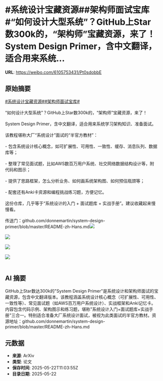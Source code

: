 # #系统设计宝藏资源##架构师面试宝库#“如何设计大型系统”？GitHub上Star数300k的，“架构师”宝藏资源，来了！System Design Primer，含中文翻译，适合用来系统...

**URL**: https://weibo.com/6105753431/Pt0sdobbE

## 原始摘要

<a href="https://m.weibo.cn/search?containerid=231522type%3D1%26t%3D10%26q%3D%23%E7%B3%BB%E7%BB%9F%E8%AE%BE%E8%AE%A1%E5%AE%9D%E8%97%8F%E8%B5%84%E6%BA%90%23&amp;extparam=%23%E7%B3%BB%E7%BB%9F%E8%AE%BE%E8%AE%A1%E5%AE%9D%E8%97%8F%E8%B5%84%E6%BA%90%23" data-hide=""><span class="surl-text">#系统设计宝藏资源#</span></a><a href="https://m.weibo.cn/search?containerid=231522type%3D1%26t%3D10%26q%3D%23%E6%9E%B6%E6%9E%84%E5%B8%88%E9%9D%A2%E8%AF%95%E5%AE%9D%E5%BA%93%23&amp;extparam=%23%E6%9E%B6%E6%9E%84%E5%B8%88%E9%9D%A2%E8%AF%95%E5%AE%9D%E5%BA%93%23" data-hide=""><span class="surl-text">#架构师面试宝库#</span></a><br><br>“如何设计大型系统”？GitHub上Star数300k的，“架构师”宝藏资源，来了！<br><br>System Design Primer，含中文翻译，适合用来系统学习架构知识、准备面试。<br><br>该教程堪称大厂“系统设计”面试的“半官方教材”：<br><br>- 包含系统设计核心概念，如可扩展性、可用性、一致性、缓存、消息队列、数据库等；<br>    <br>- 整理了常见面试题，比如AWS数百万用户系统、社交网络数据结构设计等，附代码和图示；<br>    <br>- 提供了思路框架，怎么分析业务、如何画系统架构图、如何预估瓶颈等；<br>    <br>- 配套还有Anki卡资源和编程挑战练习题，方便记忆。<br><br>这份仓库，几乎等于“系统设计的入门  + 面试题库 + 实战手册”。建议收藏起来慢慢看。<br><br>传送门：github.com/donnemartin/system-design-primer/blob/master/README-zh-Hans.md<img style="" src="https://tvax3.sinaimg.cn/large/006Fd7o3gy1i1obs47r8ij30zk0xn7lo.jpg" referrerpolicy="no-referrer"><br><br><img style="" src="https://tvax2.sinaimg.cn/large/006Fd7o3gy1i1obs59r98j30zk0vc4a0.jpg" referrerpolicy="no-referrer"><br><br><img style="" src="https://tvax1.sinaimg.cn/large/006Fd7o3gy1i1obsass3lj30qc0zkdon.jpg" referrerpolicy="no-referrer"><br><br><img style="" src="https://tvax1.sinaimg.cn/large/006Fd7o3gy1i1obscg5y3j30yz0zkgyt.jpg" referrerpolicy="no-referrer"><br><br>

## AI 摘要

GitHub上Star数达300k的"System Design Primer"是系统设计和架构师面试的宝藏资源，包含中文翻译版本。该教程涵盖系统设计核心概念（可扩展性、可用性、一致性等）、常见面试题（如AWS百万用户系统设计）、实战框架和Anki记忆卡。内容包含代码示例、架构图示和练习题，堪称"系统设计入门+面试题库+实战手册"三合一。特别适合准备大厂系统设计面试，被视为此类面试的半官方教材。资源地址：github.com/donnemartin/system-design-primer/blob/master/README-zh-Hans.md

## 元数据

- **来源**: ArXiv
- **类型**: 论文
- **保存时间**: 2025-05-22T11:03:55Z
- **目录日期**: 2025-05-22
